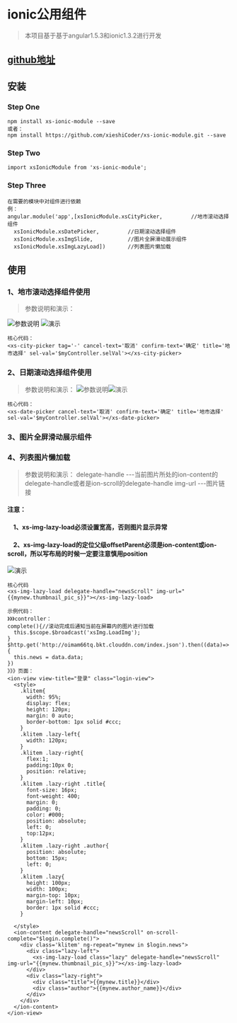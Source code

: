 
# ionic公用组件
>本项目基于基于angular1.5.3和ionic1.3.2进行开发

## [github地址](https://github.com/xieshiCoder/xs-ionic-module)

## 安装

### Step One

```
npm install xs-ionic-module --save
或者：
npm install https://github.com/xieshiCoder/xs-ionic-module.git --save
```

### Step Two
```
import xsIonicModule from 'xs-ionic-module';
```

### Step Three
```
在需要的模块中对组件进行依赖
例：
angular.module('app',[xsIonicModule.xsCityPicker,         //地市滚动选择组件
  xsIonicModule.xsDatePicker,         //日期滚动选择组件
  xsIonicModule.xsImgSlide,           //图片全屏滑动展示组件
  xsIonicModule.xsImgLazyLoad])       //列表图片懒加载
```

## 使用

### 1、地市滚动选择组件使用
>参数说明和演示：

 ![参数说明](https://github.com/xieshiCoder/xs-ionic-module/blob/master/Screenshot/citypicker2.png) ![演示](https://github.com/xieshiCoder/xs-ionic-module/blob/master/Screenshot/citypicker1.gif)
```
核心代码：
<xs-city-picker tag='-' cancel-text='取消' confirm-text='确定' title='地市选择' sel-val='$myController.selVal'></xs-city-picker>

```
### 2、日期滚动选择组件使用
>参数说明和演示：
![参数说明](https://github.com/xieshiCoder/xs-ionic-module/blob/master/Screenshot/datepicker2.png)![演示](https://github.com/xieshiCoder/xs-ionic-module/blob/master/Screenshot/datepicker1.gif)
```
核心代码：
<xs-date-picker cancel-text='取消' confirm-text='确定' title='地市选择' sel-val='$myController.selVal'></xs-date-picker>

```
### 3、图片全屏滑动展示组件

### 4、列表图片懒加载
>参数说明和演示：
delegate-handle ---当前图片所处的ion-content的delegate-handle或者是ion-scroll的delegate-handle
img-url ---图片链接
<h4>注意：</h4>
<h4>&nbsp;&nbsp;&nbsp;&nbsp;1、xs-img-lazy-load必须设置宽高，否则图片显示异常</h4>
<h4>&nbsp;&nbsp;&nbsp;&nbsp;2、xs-img-lazy-load的定位父级offsetParent必须是ion-content或ion-scroll，所以写布局的时候一定要注意慎用position</h4>

![演示](https://github.com/xieshiCoder/xs-ionic-module/blob/master/Screenshot/lazyload.gif)
```
核心代码
<xs-img-lazy-load delegate-handle="newsScroll" img-url="{{mynew.thumbnail_pic_s}}"></xs-img-lazy-load>

示例代码：
》》》controller：
complete(){//滚动完成后通知当前在屏幕内的图片进行加载
  this.$scope.$broadcast('xsImg.LoadImg');
}
$http.get('http://oimam66tq.bkt.clouddn.com/index.json').then((data)=>{
  this.news = data.data;
})
》》》页面：
<ion-view view-title="登录" class="login-view">
  <style>
    .klitem{
      width: 95%;
      display: flex;
      height: 120px;
      margin: 0 auto;
      border-bottom: 1px solid #ccc;
    }
    .klitem .lazy-left{
      width: 120px;
    }
    .klitem .lazy-right{
      flex:1;
      padding:10px 0;
      position: relative;
    }
    .klitem .lazy-right .title{
      font-size: 16px;
      font-weight: 400;
      margin: 0;
      padding: 0;
      color: #000;
      position: absolute;
      left: 0;
      top:12px;
    }
    .klitem .lazy-right .author{
      position: absolute;
      bottom: 15px;
      left: 0;
    }
    .klitem .lazy{
      height: 100px;
      width: 100px;
      margin-top: 10px;
      margin-left: 10px;
      border: 1px solid #ccc;
    }

  </style>
  <ion-content delegate-handle="newsScroll" on-scroll-complete="$login.complete()">
    <div class='klitem' ng-repeat="mynew in $login.news">
      <div class="lazy-left">
        <xs-img-lazy-load class="lazy" delegate-handle="newsScroll" img-url="{{mynew.thumbnail_pic_s}}"></xs-img-lazy-load>
      </div>
      <div class="lazy-right">
        <div class="title">{{mynew.title}}</div>
        <div class="author">{{mynew.author_name}}</div>
      </div>
    </div>
  </ion-content>
</ion-view>
```
